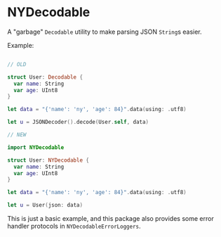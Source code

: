 # NYDecodable
A "garbage" `Decodable` utility to make parsing JSON `String`s easier.

Example:
```swift

// OLD

struct User: Decodable {
  var name: String
  var age: UInt8
}

let data = "{'name': 'ny', 'age': 84}".data(using: .utf8)

let u = JSONDecoder().decode(User.self, data)
```

```swift
// NEW

import NYDecodable

struct User: NYDecodable {
  var name: String
  var age: UInt8
}

let data = "{'name': 'ny', 'age': 84}".data(using: .utf8)

let u = User(json: data)
```


This is just a basic example, and this package also provides some error handler protocols in `NYDecodableErrorLoggers`.
